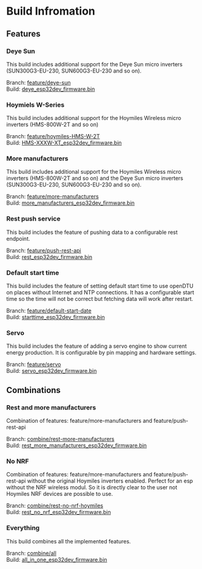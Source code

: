 # Build Infromation

## Features

### Deye Sun
This build includes additional support for the Deye Sun micro inverters (SUN300G3-EU-230, SUN600G3-EU-230 and so on).

Branch: [feature/deye-sun](https://github.com/tost11/OpenDTU-Push-Rest-API-and-Deye-Sun/tree/feature/deye-sun)\
Build: [deye_esp32dev_firmware.bin](deye_esp32dev_firmware.bin)

### Hoymiels W-Series
This build includes additional support for the Hoymiles Wireless micro inverters (HMS-800W-2T and so on)

Branch: [feature/hoymiles-HMS-W-2T](https://github.com/tost11/OpenDTU-Push-Rest-API-and-Deye-Sun/tree/feature/hoymiles-HMS-W-2T)\
Build: [HMS-XXXW-XT_esp32dev_firmware.bin](HMS-XXXW-XT_esp32dev_firmware.bin)

### More manufacturers
This build includes additional support for the Hoymiles Wireless micro inverters (HMS-800W-2T and so on) and the Deye Sun micro inverters (SUN300G3-EU-230, SUN600G3-EU-230 and so on).

Branch: [feature/more-manufacturers](https://github.com/tost11/OpenDTU-Push-Rest-API-and-Deye-Sun/tree/feature/more-manufacturers)\
Build: [more_manufacturers_esp32dev_firmware.bin](more_manufacturers_esp32dev_firmware.bin)

### Rest push service
This build includes the feature of pushing data to a configurable rest endpoint.

Branch: [feature/push-rest-api](https://github.com/tost11/OpenDTU-Push-Rest-API-and-Deye-Sun/tree/feature/push-rest-api)\
Build: [rest_esp32dev_firmware.bin](rest_esp32dev_firmware.bin)

### Default start time
This build includes the feature of setting default start time to use openDTU on places without Internet and NTP connections.
It has a configurable start time so the time will not be correct but fetching data will work after restart.

Branch: [feature/default-start-date](https://github.com/tost11/OpenDTU-Push-Rest-API-and-Deye-Sun/tree/feature/default-start-date)\
Build: [starttime_esp32dev_firmware.bin](starttime_esp32dev_firmware.bin)

### Servo
This build includes the feature of adding a servo engine to show current energy production. It is configurable by pin mapping and hardware settings.

Branch: [feature/servo](https://github.com/tost11/OpenDTU-Push-Rest-API-and-Deye-Sun/tree/feature/servo)\
Build: [servo_esp32dev_firmware.bin](servo_esp32dev_firmware.bin)

## Combinations

### Rest and more manufacturers
Combination of features: feature/more-manufacturers and feature/push-rest-api

Branch: [combine/rest-more-manufacturers](https://github.com/tost11/OpenDTU-Push-Rest-API-and-Deye-Sun/tree/combine/rest-more-manufacturers)\
Build: [rest_more_manufacturers_esp32dev_firmware.bin](rest_more_manufacturers_esp32dev_firmware.bin)

### No NRF
Combination of features: feature/more-manufacturers and feature/push-rest-api without the original Hoymiles inverters enabled.
Perfect for an esp without the NRF wireless modul. So it is directly clear to the user not Hoymiles NRF devices are possible to use.

Branch: [combine/rest-no-nrf-hoymiles](https://github.com/tost11/OpenDTU-Push-Rest-API-and-Deye-Sun/tree/combine/rest-no-nrf-hoymiles)\
Build: [rest_no_nrf_esp32dev_firmware.bin](rest_no_nrf_esp32dev_firmware.bin)

### Everything
This build combines all the implemented features.

Branch: [combine/all](https://github.com/tost11/OpenDTU-Push-Rest-API-and-Deye-Sun/tree/combine/all)\
Build: [all_in_one_esp32dev_firmware.bin](all_in_one_esp32dev_firmware.bin)